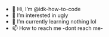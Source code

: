 - 👋 Hi, I’m @idk-how-to-code
- 👀 I’m interested in ugly
- 🌱 I’m currently learning nothing lol
- 📫 How to reach me -dont reach me-
<!---
idk-how-to-code/idk-how-to-code is a ✨ special ✨ repository because its `README.md` (this file) appears on your GitHub profile.
You can click the Preview link to take a look at your changes.
--->

